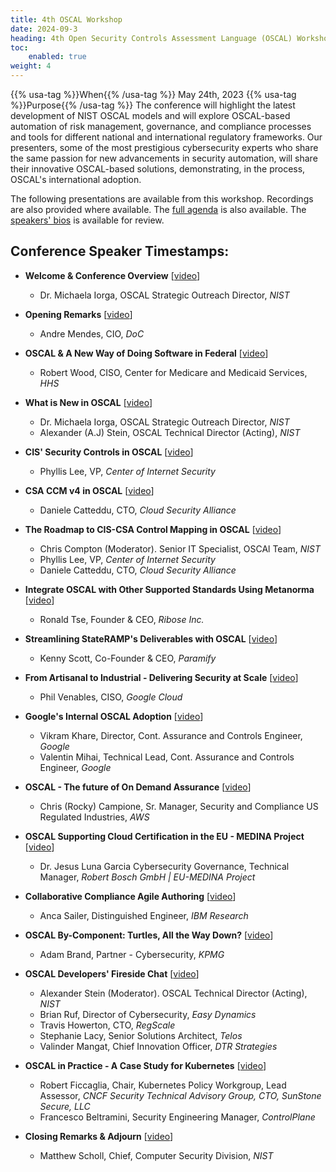 ```yaml
---
title: 4th OSCAL Workshop
date: 2024-09-3
heading: 4th Open Security Controls Assessment Language (OSCAL) Workshop
toc:
    enabled: true
weight: 4
---
```


{{% usa-tag %}}When{{% /usa-tag %}} May 24th, 2023
{{% usa-tag %}}Purpose{{% /usa-tag %}} The conference will highlight the latest development of NIST OSCAL models and will explore OSCAL-based automation of risk management, governance, and compliance processes and tools for different national and international regulatory frameworks. Our presenters, some of the most prestigious cybersecurity experts who share the same passion for new advancements in security automation, will share their innovative OSCAL-based solutions, demonstrating, in the process, OSCAL's international adoption.  

The following presentations are available from this workshop. Recordings are also provided where available. The [full agenda](https://csrc.nist.gov/csrc/media/Events/2023/4th-annual-oscal-conference/documents/OSCAL_AGENDA.pdf) is also available. The [speakers' bios](https://csrc.nist.gov/csrc/media/Events/2023/4th-annual-oscal-conference/documents/2023_OSCAL-Speaker-Bios.pdf) is available for review.

## Conference Speaker Timestamps:

- **Welcome & Conference Overview**  \[[video](https://cdnapisec.kaltura.com/index.php/extwidget/preview/partner_id/684682/uiconf_id/31013851/entry_id/1_e861yoyu/embed/dynamic#t=25:39)\] 
  - Dr. Michaela Iorga, OSCAL Strategic Outreach Director, *NIST*


- **Opening Remarks** \[[video](https://cdnapisec.kaltura.com/index.php/extwidget/preview/partner_id/684682/uiconf_id/31013851/entry_id/1_e861yoyu/embed/dynamic#t=28:51)\]
  - Andre Mendes, CIO, *DoC*


- **OSCAL & A New Way of Doing Software in Federal** \[[video](https://cdnapisec.kaltura.com/index.php/extwidget/preview/partner_id/684682/uiconf_id/31013851/entry_id/1_e861yoyu/embed/dynamic#t=48:24)\]
  - Robert Wood, CISO, Center for Medicare and Medicaid Services, *HHS*


- **What is New in OSCAL** \[[video](https://cdnapisec.kaltura.com/index.php/extwidget/preview/partner_id/684682/uiconf_id/31013851/entry_id/1_e861yoyu/embed/dynamic#t=1:15:40)\]
  - Dr. Michaela Iorga, OSCAL Strategic Outreach Director, *NIST*
  - Alexander (A.J) Stein, OSCAL Technical Director (Acting), *NIST*


- **CIS' Security Controls in OSCAL** \[[video](https://cdnapisec.kaltura.com/index.php/extwidget/preview/partner_id/684682/uiconf_id/31013851/entry_id/1_e861yoyu/embed/dynamic#t=2:01:30)\]
  - Phyllis Lee, VP, *Center of Internet Security*


- **CSA CCM v4 in OSCAL** \[[video](https://cdnapisec.kaltura.com/index.php/extwidget/preview/partner_id/684682/uiconf_id/31013851/entry_id/1_e861yoyu/embed/dynamic#t=2:10:55)\]
  - Daniele Catteddu, CTO, *Cloud Security Alliance*


- **The Roadmap to CIS-CSA Control Mapping in OSCAL** \[[video](https://cdnapisec.kaltura.com/index.php/extwidget/preview/partner_id/684682/uiconf_id/31013851/entry_id/1_e861yoyu/embed/dynamic#t=2:27:51)\]
  - Chris Compton (Moderator). Senior IT Specialist, OSCAl Team, *NIST*
  - Phyllis Lee, VP, *Center of Internet Security*
  - Daniele Catteddu, CTO, *Cloud Security Alliance*


- **Integrate OSCAL with Other Supported Standards Using Metanorma** \[[video](https://cdnapisec.kaltura.com/index.php/extwidget/preview/partner_id/684682/uiconf_id/31013851/entry_id/1_e861yoyu/embed/dynamic#t=2:47:04)\]
  - Ronald Tse, Founder & CEO, *Ribose Inc.*


- **Streamlining StateRAMP's Deliverables with OSCAL** \[[video](https://cdnapisec.kaltura.com/index.php/extwidget/preview/partner_id/684682/uiconf_id/31013851/entry_id/1_e861yoyu/embed/dynamic#t=3:13:55)\]
  - Kenny Scott, Co-Founder & CEO, *Paramify*


- **From Artisanal to Industrial - Delivering Security at Scale** \[[video](https://cdnapisec.kaltura.com/index.php/extwidget/preview/partner_id/684682/uiconf_id/31013851/entry_id/1_e861yoyu/embed/dynamic#t=4:32:42)\]
  - Phil Venables, CISO, *Google Cloud*


- **Google's Internal OSCAL Adoption** \[[video](https://cdnapisec.kaltura.com/index.php/extwidget/preview/partner_id/684682/uiconf_id/31013851/entry_id/1_e861yoyu/embed/dynamic#t=5:03:42)\]
  - Vikram Khare, Director, Cont. Assurance and Controls Engineer, *Google*
  - Valentin Mihai, Technical Lead, Cont. Assurance and Controls Engineer, *Google*


- **OSCAL - The future of On Demand Assurance** \[[video](https://cdnapisec.kaltura.com/index.php/extwidget/preview/partner_id/684682/uiconf_id/31013851/entry_id/1_e861yoyu/embed/dynamic#t=5:29:26)\]
  - Chris (Rocky) Campione, Sr. Manager, Security and Compliance US Regulated Industries, *AWS*

- **OSCAL Supporting Cloud Certification in the EU - MEDINA Project** \[[video](https://cdnapisec.kaltura.com/index.php/extwidget/preview/partner_id/684682/uiconf_id/31013851/entry_id/1_e861yoyu/embed/dynamic#t=5:56:46)\]
  - Dr. Jesus Luna Garcia Cybersecurity Governance, Technical Manager, *Robert Bosch GmbH | EU-MEDINA Project*


- **Collaborative Compliance Agile Authoring** \[[video](https://cdnapisec.kaltura.com/index.php/extwidget/preview/partner_id/684682/uiconf_id/31013851/entry_id/1_e861yoyu/embed/dynamic#t=6:26:26)\]
  - Anca Sailer, Distinguished Engineer, *IBM Research*


- **OSCAL By-Component: Turtles, All the Way Down?** \[[video](https://cdnapisec.kaltura.com/index.php/extwidget/preview/partner_id/684682/uiconf_id/31013851/entry_id/1_e861yoyu/embed/dynamic#t=7:06:35)\]
  - Adam Brand, Partner - Cybersecurity, *KPMG*


- **OSCAL Developers' Fireside Chat** \[[video](https://cdnapisec.kaltura.com/index.php/extwidget/preview/partner_id/684682/uiconf_id/31013851/entry_id/1_e861yoyu/embed/dynamic#t=7:37:03)\]
  - Alexander Stein (Moderator). OSCAL Technical Director (Acting), *NIST*
  - Brian Ruf, Director of Cybersecurity, *Easy Dynamics*
  - Travis Howerton, CTO, *RegScale*
  - Stephanie Lacy, Senior Solutions Architect, *Telos*
  - Valinder Mangat, Chief Innovation Officer, *DTR Strategies*


- **OSCAL in Practice - A Case Study for Kubernetes** \[[video](https://cdnapisec.kaltura.com/index.php/extwidget/preview/partner_id/684682/uiconf_id/31013851/entry_id/1_e861yoyu/embed/dynamic#t=8:22:55)\]
  - Robert Ficcaglia, Chair, Kubernetes Policy Workgroup, Lead Assessor, *CNCF Security Technical Advisory Group, CTO, SunStone Secure, LLC*
  - Francesco Beltramini, Security Engineering Manager, *ControlPlane*


- **Closing Remarks & Adjourn** \[[video](https://cdnapisec.kaltura.com/index.php/extwidget/preview/partner_id/684682/uiconf_id/31013851/entry_id/1_e861yoyu/embed/dynamic#t=8:48:48)\]
  - Matthew Scholl, Chief, Computer Security Division, *NIST*
